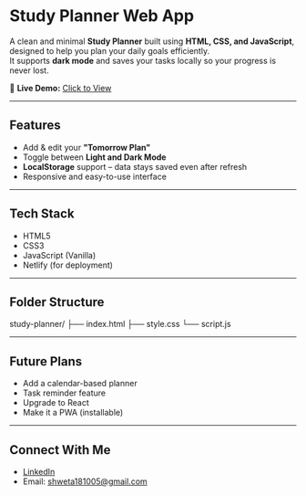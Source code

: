 #  Study Planner Web App

A clean and minimal **Study Planner** built using **HTML, CSS, and JavaScript**, designed to help you plan your daily goals efficiently.  
It supports **dark mode** and saves your tasks locally so your progress is never lost.

🔗 **Live Demo:** [Click to View](https://study-planner-by-shweta.netlify.app/)

---

##  Features

-  Add & edit your **"Tomorrow Plan"**
-  Toggle between **Light and Dark Mode**
-  **LocalStorage** support – data stays saved even after refresh
-  Responsive and easy-to-use interface

---

##  Tech Stack

- HTML5
- CSS3
- JavaScript (Vanilla)
- Netlify (for deployment)

---

## Folder Structure
study-planner/
├── index.html
├── style.css
└── script.js


---

##  Future Plans

- Add a calendar-based planner
- Task reminder feature
- Upgrade to React
- Make it a PWA (installable)

---

##  Connect With Me

- [LinkedIn](https://www.linkedin.com/in/shweta-kumari18/ )
- Email: shweta181005@gmail.com

